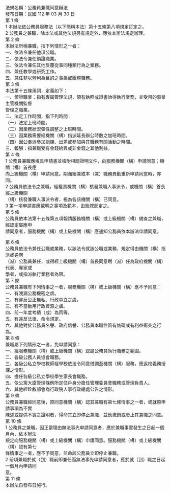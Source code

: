 法規名稱：公務員兼職同意辦法  
發布日期：民國 112 年 03 月 30 日  
第 1 條  
1 本辦法依公務員服務法（以下簡稱本法）第十五條第八項規定訂定之。  
2 公務員之兼職，除本法或其他法規另有規定外，應依本辦法規定辦理。  
第 2 條  
本辦法所稱兼職，指下列情形之一者：  
一、依法令兼任他項公職。  
二、依法令兼任領證職業。  
三、依法令兼任其他反覆從事同種類行為之業務。  
四、兼任教學或研究工作。  
五、兼任非以營利為目的之事業或團體職務。  
第 3 條  
本法第十五條用詞，定義如下：  
一、領證職業：指有專屬管理法規，領有執照或證書始得執行業務，並受目的事業主管機關監督  
管理之職業。  
二、法定工作時間，指下列時間：  
（一）法定上班時間。  
（二）因業務狀況彈性調整之上班時間。  
（三）因業務需要經機關（構）指派延長辦公時數之加班時間。  
（四）因公奉派參加訓練、出差或參加與其職務有關活動之時間。  
三、報酬：指兼職受有金錢給與或非金錢之其他利益。  
第 4 條  
1 公務員兼職應填具申請書並檢附相關證明文件，向服務機關（構）申請同意；機關（構）首長應  
向上級機關（構）申請同意。期滿續兼或本（兼）職務異動重新申請同意時，亦同。  
2 公務員依法令之兼職，經權責機關（構）核發兼職人事派令，或機關（構）首長經上級機關  
（構）核發兼職人事派令者，視為各該機關（構）已同意。  
3 第一項申請書應載明之事項及範本，由銓敘部定之。  
第 5 條  
公務員依本法第十五條第五項報請服務機關（構）或上級機關（構）備查之兼職，經認定屬應申  
請同意者，服務機關（構）或上級機關（構）應通知公務員依本辦法申請同意。  


第 6 條  
公務員依法令兼任公職或業務，以該法令就該公職或業務，規定得由機關（構）指派或遴聘  
（派）公務員兼任，或得經上級機關（構）首長同意聘（派）任為政府機關（構）代表、專家或  
學者，或指派執行業務者為限。  
第 7 條  
公務員兼職有下列情事之一者，服務機關（構）或上級機關（構）應不予同意：  
一、有洩漏公務機密之虞。  
二、有違反公正無私、行政中立之虞。  
三、有不當動用行政資源之虞。  
四、前一年度考績（成）為丙等。  
五、有違反法律、命令規定。  
六、其他對於公務員名譽、政府信譽、公務員本職性質有妨礙或有利益衝突之行為。  
第 8 條  
兼職屬下列情形之一者，免申請同意：  
一、經服務機關（構）或上級機關（構）認屬公務員執行職務之範圍。  
二、各級公務人員協會職務。  
三、各級公私立學校教師經學校依法令同意借調至機關（構）服務，應返校義務授課之情形。  
四、擔任各級公私立學校學生家長會職務。  
五、依公寓大廈管理條例所定住戶身分擔任管理委員會職務或管理負責人。  
六、其他經銓敘部會商行政院人事行政總處公告之情形。  
第 9 條  
公務員兼職經同意後，原同意機關（構）認其兼職有第七條情事之一者，或就原申請事項為不實  
陳述或提供不實之證明者，得命其立即停止兼職，並應撤銷或廢止其兼職之同意。  
第 10 條  
1 公務員之兼職，因正當理由無法事先申請同意者，應於兼職事實發生之日起一個月內，依本辦法  
規定向服務機關（構）或上級機關（構）申請同意。服務機關（構）或上級機關（構）認有第七  
條情事之一者，應不予同意，並命該公務員立即停止兼職。  
2 前項兼職於就（到）職前即兼任而無法事先申請同意者，應於就（到）職之日起一個月內申請同  
意。  
第 11 條  
本辦法自發布日施行。  


